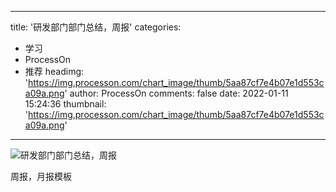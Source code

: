 
---
title: '研发部门部门总结，周报'
categories: 
 - 学习
 - ProcessOn
 - 推荐
headimg: 'https://img.processon.com/chart_image/thumb/5aa87cf7e4b07e1d553ca09a.png'
author: ProcessOn
comments: false
date: 2022-01-11 15:24:36
thumbnail: 'https://img.processon.com/chart_image/thumb/5aa87cf7e4b07e1d553ca09a.png'
---

<div>   
<img class="thumb" alt="研发部门部门总结，周报" src="https://img.processon.com/chart_image/thumb/5aa87cf7e4b07e1d553ca09a.png" referrerpolicy="no-referrer">
<p>周报，月报模板</p>  
</div>
            